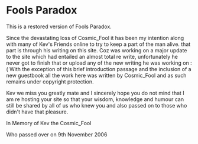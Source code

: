 Fools Paradox
=============

This is a restored version of Fools Paradox.

Since the devastating loss of Cosmic_Fool it has been my intention along with
many of Kev's Friends online to try to keep a part of the man alive. that part
is through his writing on this site. Coz was working on a major update to the
site which had entailed an almost total re write, unfortunately he never
got to finish that or upload any of the new writing he was working on :( With
the exception of this brief introduction passage and the inclusion of a new
guestbook all the work here was written by Cosmic_Fool and as such remains under
copyright protection.

Kev we miss you greatly mate and I sincerely
hope you do not mind that I am re hosting your site so that your wisdom,
knowledge and humour can still be shared by all of us who knew you and also
passed on to those who didn't have that pleasure.

In Memory of Kev the Cosmic_Fool

Who passed over on 9th November 2006
